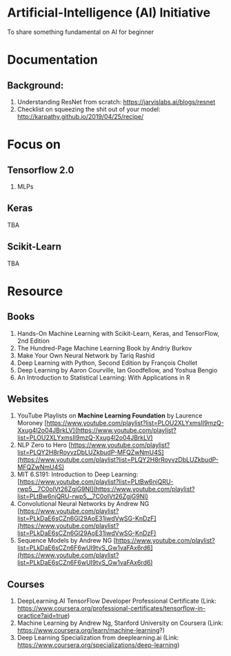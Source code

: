 # Artificial-Intelligence (AI) Initiative
To share something fundamental on AI for beginner


# Documentation
## Background:
1. Understanding ResNet from scratch: https://jarvislabs.ai/blogs/resnet
2. Checklist on squeezing the shit out of your model: http://karpathy.github.io/2019/04/25/recipe/


# Focus on
## Tensorflow 2.0
1. MLPs

## Keras
TBA

## Scikit-Learn
TBA


# Resource
## Books
1. Hands-On Machine Learning with Scikit-Learn, Keras, and TensorFlow, 2nd Edition
2. The Hundred-Page Machine Learning Book by Andriy Burkov
3. Make Your Own Neural Network by Tariq Rashid
4. Deep Learning with Python, Second Edition by François Chollet
5. Deep Learning by Aaron Courville, Ian Goodfellow, and Yoshua Bengio
6. An Introduction to Statistical Learning: With Applications in R


## Websites
1. YouTube Playlists on **Machine Learning Foundation** by Laurence Moroney
[https://www.youtube.com/playlist?list=PLOU2XLYxmsII9mzQ-Xxug4l2o04JBrkLV](https://www.youtube.com/playlist?list=PLOU2XLYxmsII9mzQ-Xxug4l2o04JBrkLV)
2. NLP Zero to Hero
[https://www.youtube.com/playlist?list=PLQY2H8rRoyvzDbLUZkbudP-MFQZwNmU4S](https://www.youtube.com/playlist?list=PLQY2H8rRoyvzDbLUZkbudP-MFQZwNmU4S)
3. MIT 6.S191: Introduction to Deep Learning:
[https://www.youtube.com/playlist?list=PLtBw6njQRU-rwp5__7C0oIVt26ZgjG9NI](https://www.youtube.com/playlist?list=PLtBw6njQRU-rwp5__7C0oIVt26ZgjG9NI)
4. Convolutional Neural Networks by Andrew NG
[https://www.youtube.com/playlist?list=PLkDaE6sCZn6Gl29AoE31iwdVwSG-KnDzF](https://www.youtube.com/playlist?list=PLkDaE6sCZn6Gl29AoE31iwdVwSG-KnDzF)
5. Sequence Models by Andrew NG
[https://www.youtube.com/playlist?list=PLkDaE6sCZn6F6wUI9tvS_Gw1vaFAx6rd6](https://www.youtube.com/playlist?list=PLkDaE6sCZn6F6wUI9tvS_Gw1vaFAx6rd6)

## Courses
1. DeepLearning.AI TensorFlow Developer Professional Certificate (Link: https://www.coursera.org/professional-certificates/tensorflow-in-practice?aid=true)
2. Machine Learning by Andrew Ng, Stanford University on Coursera (Link: https://www.coursera.org/learn/machine-learning?)
3. Deep Learning Specialization from deeplearning.ai (Link: https://www.coursera.org/specializations/deep-learning)


